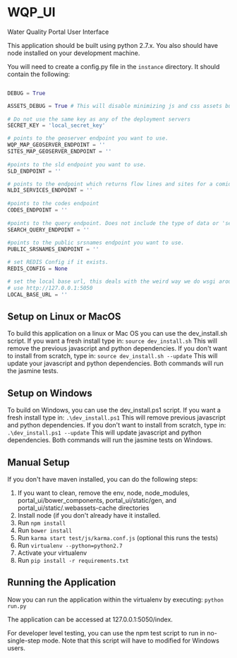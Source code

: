 # WQP_UI
Water Quality Portal User Interface

This application should be built using python 2.7.x. You also should have node installed on your development machine.

You will need to create a config.py file in the `instance` directory. It should contain the following:
```python

DEBUG = True

ASSETS_DEBUG = True # This will disable minimizing js and css assets but less files will still compile.
	
# Do not use the same key as any of the deployment servers
SECRET_KEY = 'local_secret_key'

# points to the geoserver endpoint you want to use. 
WQP_MAP_GEOSERVER_ENDPOINT = ''
SITES_MAP_GEOSERVER_ENDPOINT = ''
	
#points to the sld endpoint you want to use.
SLD_ENDPOINT = ''

# points to the endpoint which returns flow lines and sites for a comid
NLDI_SERVICES_ENDPOINT = ''
	
#points to the codes endpoint
CODES_ENDPOINT = ''
	
#points to the query endpoint. Does not include the type of data or 'search' part of the endpoint
SEARCH_QUERY_ENDPOINT = ''
	
#points to the public srsnames endpoint you want to use.
PUBLIC_SRSNAMES_ENDPOINT = ''

# set REDIS Config if it exists.
REDIS_CONFIG = None

# set the local base url, this deals with the weird way we do wsgi around here, for local development
# use http://127.0.0.1:5050
LOCAL_BASE_URL = ''
```

## Setup on Linux or MacOS
To build this application on a linux or Mac OS you can use the dev_install.sh script. If you want a fresh install type in:
`source dev_install.sh`
This will remove the previous javascript and python dependencies. If you don't want to install from scratch, type in:
`source dev_install.sh --update`
This will update your javascript and python dependencies. Both commands will run the jasmine tests.

## Setup on Windows
To build on Windows, you can use the dev_install.ps1 script. If you want a fresh install type in:
`.\dev_install.ps1`
This will remove previous javascript and python dependencies. If you don't want to install from scratch, type in:
`.\dev_install.ps1 --update`
This will update javascript and python dependencies. Both commands will run the jasmine tests on Windows.

## Manual Setup
If you don't have maven installed, you can do the following steps:
1. If you want to clean, remove the env, node, node_modules, portal_ui/bower_components, portal_ui/static/gen, and portal_ui/static/.webassets-cache directories
2. Install node (if you don't already have it installed.
3. Run `npm install`
4. Run `bower install`
5. Run `karma start test/js/karma.conf.js` (optional this runs the tests)
6. Run `virtualenv --python=python2.7`
7. Activate your virtualenv
8. Run `pip install -r requirements.txt`

## Running the Application
Now you can run the application within the virtualenv by executing:
`python run.py`

The application can be accessed at 127.0.0.1:5050/index.

For developer level testing, you can use the npm test script to run in no-single-step mode. Note that this
script will have to modified for Windows users.
